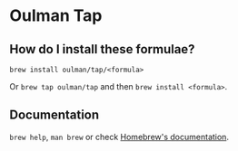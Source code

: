 # Oulman Tap

## How do I install these formulae?

`brew install oulman/tap/<formula>`

Or `brew tap oulman/tap` and then `brew install <formula>`.

## Documentation

`brew help`, `man brew` or check [Homebrew's documentation](https://docs.brew.sh).
